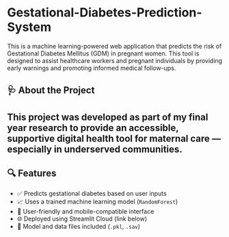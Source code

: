 # Gestational-Diabetes-Prediction-System


 This is a machine learning-powered web application that predicts the risk of Gestational Diabetes Mellitus (GDM) in pregnant women. This tool is designed to assist healthcare workers and pregnant individuals by providing early warnings and promoting informed medical follow-ups.

## 🩺 About the Project

This project was developed as part of my final year research to provide an accessible, supportive digital health tool for maternal care — especially in underserved communities. 
---

## 🔍 Features

- ✅ Predicts gestational diabetes based on user inputs
- 📈 Uses a trained machine learning model (`RandomForest`)
- 💬 User-friendly and mobile-compatible interface
- 🌐 Deployed using Streamlit Cloud (link below)
- 📁 Model and data files included (`.pkl`, `.sav`)
